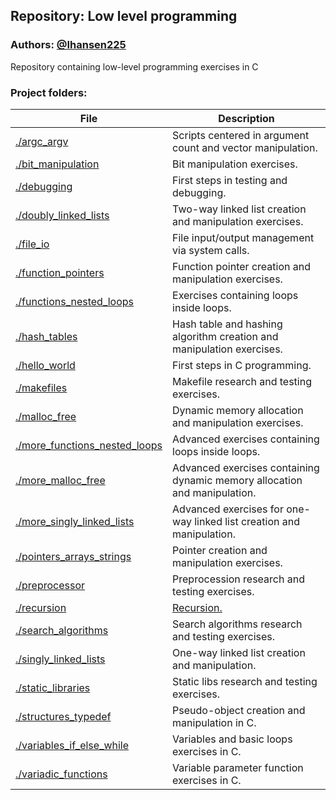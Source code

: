## Repository: Low level programming
### Authors: [@Ihansen225](https://www.github.com/Ihansen225)
Repository containing low-level programming exercises in C

### Project folders:
| File                                                                                                                                            | Description                                                                       |
| ----------------------------------------------------------------------------------------------------------------------------------------------- | --------------------------------------------------------------------------------- |
| [./argc\_argv](https://github.com/IHansen225/holbertonschool-low_level_programming/tree/master/argc_argv)                                       | Scripts centered in argument count and vector manipulation.                       |
| [./bit\_manipulation](https://github.com/IHansen225/holbertonschool-low_level_programming/tree/master/bit_manipulation)                         | Bit manipulation exercises.                                                       |
| [./debugging](https://github.com/IHansen225/holbertonschool-low_level_programming/tree/master/debugging)                                        | First steps in testing and debugging.                                             |
| [./doubly\_linked\_lists](https://github.com/IHansen225/holbertonschool-low_level_programming/tree/master/doubly_linked_lists)                  | Two-way linked list creation and manipulation exercises.                          |
| [./file\_io](https://github.com/IHansen225/holbertonschool-low_level_programming/tree/master/file_io)                                           | File input/output management via system calls.                                    |
| [./function\_pointers](https://github.com/IHansen225/holbertonschool-low_level_programming/tree/master/function_pointers)                       | Function pointer creation and manipulation exercises.                             |
| [./functions\_nested\_loops](https://github.com/IHansen225/holbertonschool-low_level_programming/tree/master/functions_nested_loops)            | Exercises containing loops inside loops.                                          |
| [./hash\_tables](https://github.com/IHansen225/holbertonschool-low_level_programming/tree/master/hash_tables)                                   | Hash table and hashing algorithm creation and manipulation exercises.             |
| [./hello\_world](https://github.com/IHansen225/holbertonschool-low_level_programming/tree/master/hello_world)                                   | First steps in C programming.                                                     |
| [./makefiles](https://github.com/IHansen225/holbertonschool-low_level_programming/tree/master/makefiles)                                        | Makefile research and testing exercises.                                          |
| [./malloc\_free](https://github.com/IHansen225/holbertonschool-low_level_programming/tree/master/malloc_free)                                   | Dynamic memory allocation and manipulation exercises.                             |
| [./more\_functions\_nested\_loops](https://github.com/IHansen225/holbertonschool-low_level_programming/tree/master/more_functions_nested_loops) | Advanced exercises containing loops inside loops.                                 |
| [./more\_malloc\_free](https://github.com/IHansen225/holbertonschool-low_level_programming/tree/master/more_malloc_free)                        | Advanced exercises containing dynamic memory allocation and manipulation.         |
| [./more\_singly\_linked\_lists](https://github.com/IHansen225/holbertonschool-low_level_programming/tree/master/more_singly_linked_lists)       | Advanced exercises for one-way linked list creation and manipulation.             |
| [./pointers\_arrays\_strings](https://github.com/IHansen225/holbertonschool-low_level_programming/tree/master/pointers_arrays_strings)          | Pointer creation and manipulation exercises.                                      |
| [./preprocessor](https://github.com/IHansen225/holbertonschool-low_level_programming/tree/master/preprocessor)                                  | Preprocession research and testing exercises.                                     |
| [./recursion](https://github.com/IHansen225/holbertonschool-low_level_programming/tree/master/recursion)                                        | [Recursion.](https://github.com/IHansen225/holbertonschool-low_level_programming) |
| [./search\_algorithms](https://github.com/IHansen225/holbertonschool-low_level_programming/tree/master/search_algorithms)                       | Search algorithms research and testing exercises.                                 |
| [./singly\_linked\_lists](https://github.com/IHansen225/holbertonschool-low_level_programming/tree/master/singly_linked_lists)                  | One-way linked list creation and manipulation.                                    |
| [./static\_libraries](https://github.com/IHansen225/holbertonschool-low_level_programming/tree/master/static_libraries)                         | Static libs research and testing exercises.                                       |
| [./structures\_typedef](https://github.com/IHansen225/holbertonschool-low_level_programming/tree/master/structures_typedef)                     | Pseudo-object creation and manipulation in C.                                     |
| [./variables\_if\_else\_while](https://github.com/IHansen225/holbertonschool-low_level_programming/tree/master/variables_if_else_while)         | Variables and basic loops exercises in C.                                         |
| [./variadic\_functions](https://github.com/IHansen225/holbertonschool-low_level_programming/tree/master/variadic_functions)                     | Variable parameter function exercises in C.
